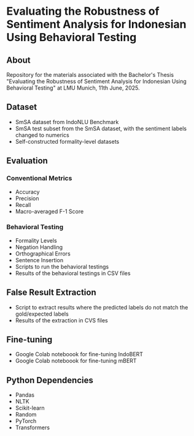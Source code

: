 # Evaluating the Robustness of Sentiment Analysis for Indonesian Using Behavioral Testing

## About
Repository for the materials associated with the Bachelor's Thesis "Evaluating the Robustness of Sentiment Analysis for Indonesian Using Behavioral Testing" at LMU Munich, 11th June, 2025.

## Dataset
- SmSA dataset from IndoNLU Benchmark
- SmSA test subset from the SmSA dataset, with the sentiment labels changed to numerics
- Self-constructed formality-level datasets

## Evaluation

### Conventional Metrics
- Accuracy
- Precision
- Recall
- Macro-averaged F-1 Score

### Behavioral Testing
- Formality Levels
- Negation Handling
- Orthographical Errors
- Sentence Insertion
- Scripts to run the behavioral testings
- Results of the behavioral testings in CSV files

## False Result Extraction
- Script to extract results where the predicted labels do not match the gold/expected labels
- Results of the extraction in CVS files

## Fine-tuning
- Google Colab noteboook for fine-tuning IndoBERT
- Google Colab noteboook for fine-tuning mBERT

## Python Dependencies
- Pandas
- NLTK
- Scikit-learn
- Random
- PyTorch
- Transformers
